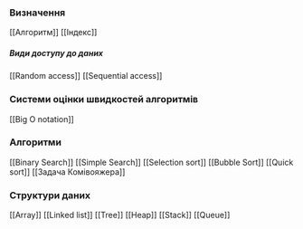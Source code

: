 ### Визначення

[[Алгоритм]]
[[Індекс]]

##### Види доступу до даних

[[Random access]]
[[Sequential access]]

### Системи оцінки швидкостей алгоритмів

[[Big O notation]]

### Алгоритми

[[Binary Search]]
[[Simple Search]]
[[Selection sort]]
[[Bubble Sort]]
[[Quick sort]]
[[Задача Комівояжера]]

### Структури даних

[[Array]]
[[Linked list]]
[[Tree]]
[[Heap]]
[[Stack]]
[[Queue]]

